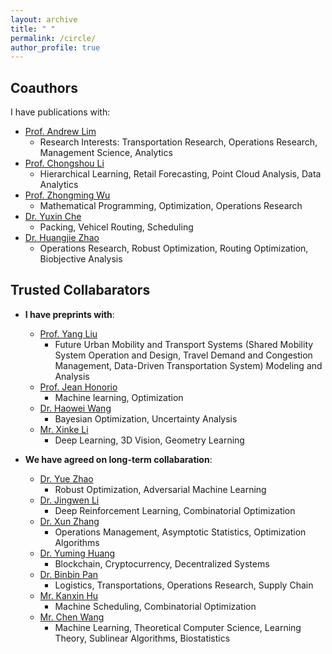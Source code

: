 ```yaml
---
layout: archive
title: " "
permalink: /circle/
author_profile: true
---
```


## Coauthors
I have publications with:
* [Prof. Andrew Lim](https://scholar.google.com/citations?user=iDEgcFQAAAAJ&hl=en)
  - Research Interests: Transportation Research, Operations Research, Management Science, Analytics
* [Prof. Chongshou Li](https://scholar.google.com/citations?user=pQsr70EAAAAJ&hl=en)
  - Hierarchical Learning, Retail Forecasting, Point Cloud Analysis, Data Analytics
* [Prof. Zhongming Wu](https://scholar.google.com/citations?user=XaPAeGsAAAAJ&hl=en)
  - Mathematical Programming, Optimization, Operations Research
* [Dr. Yuxin Che](https://scholar.google.com.sg/citations?user=Cj8PVYYAAAAJ&hl=en)
  - Packing, Vehicel Routing, Scheduling
* [Dr. Huangjie Zhao](https://scholar.google.com/citations?user=IIf_h_8AAAAJ&hl=en)
  - Operations Research, Robust Optimization, Routing Optimization, Biobjective Analysis

## Trusted Collabarators
+ __I have preprints with__:
  * [Prof. Yang Liu](https://www.nuslumos.org/)
    - Future Urban Mobility and Transport Systems (Shared Mobility System Operation and Design, Travel Demand and Congestion Management, Data-Driven Transportation System) Modeling and Analysis
  * [Prof. Jean Honorio](https://www.cs.purdue.edu/homes/jhonorio/)
    - Machine learning, Optimization
  * [Dr. Haowei Wang](https://scholar.google.com/citations?user=FJKQJywAAAAJ&hl=en)
    - Bayesian Optimization, Uncertainty Analysis
  * [Mr. Xinke Li](https://scholar.google.com/citations?user=l4LPBs0AAAAJ&hl=zh-CN)
    - Deep Learning, 3D Vision, Geometry Learning

+ __We have agreed on long-term collabaration__:
  * [Dr. Yue Zhao](https://scholar.google.com/citations?user=CGSAYhcAAAAJ&hl=en)
    - Robust Optimization, Adversarial Machine Learning
  * [Dr. Jingwen Li](https://scholar.google.com.sg/citations?user=2nbigR8AAAAJ&hl=en)
    - Deep Reinforcement Learning, Combinatorial Optimization
  * [Dr. Xun Zhang](https://scholar.google.com/citations?user=hHphcVMAAAAJ&hl=en)
    - Operations Management, Asymptotic Statistics, Optimization Algorithms
  * [Dr. Yuming Huang](https://scholar.google.com/citations?user=xv6lgqIAAAAJ&hl=en&oi=ao)
    - Blockchain, Cryptocurrency, Decentralized Systems
  * [Dr. Binbin Pan](https://scholar.google.com/citations?user=fjOhMJoAAAAJ&hl=en)
    - Logistics, Transportations, Operations Research, Supply Chain
  * [Mr. Kanxin Hu](https://scholar.google.com/citations?user=o_oWtloAAAAJ&hl=en)
    - Machine Scheduling, Combinatorial Optimization
  * [Mr. Chen Wang](https://scholar.google.com/citations?user=DnrU0k0AAAAJ&hl=en)
    - Machine Learning, Theoretical Computer Science, Learning Theory, Sublinear Algorithms, Biostatistics
  
